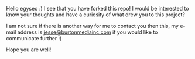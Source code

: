Hello egyseo :) I see that you have forked this repo! I would be interested to know your thoughts and have a curiosity of what
drew you to this project?

I am not sure if there is another way for me to contact you then this, my e-mail address is jesse@burtonmediainc.com 
if you would like to communicate further :) 

Hope you are well!
